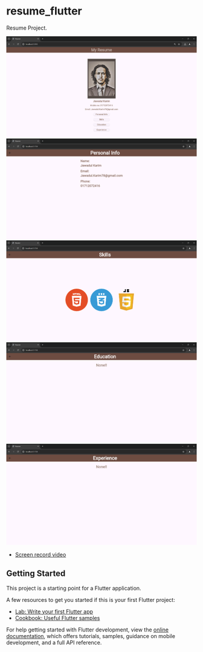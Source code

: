 # resume_flutter

Resume Project.

![screenshot](assets/images/img.png)
![screenshot](assets/images/img_4.png)
![screenshot](assets/images/img_1.png)
![screenshot](assets/images/img_2.png)
![screenshot](assets/images/img_3.png)
- [Screen record video](https://youtu.be/_OZt6TsQTIE)

## Getting Started

This project is a starting point for a Flutter application.

A few resources to get you started if this is your first Flutter project:

- [Lab: Write your first Flutter app](https://docs.flutter.dev/get-started/codelab)
- [Cookbook: Useful Flutter samples](https://docs.flutter.dev/cookbook)

For help getting started with Flutter development, view the
[online documentation](https://docs.flutter.dev/), which offers tutorials,
samples, guidance on mobile development, and a full API reference.
